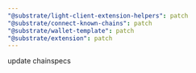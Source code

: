 ```yaml
---
"@substrate/light-client-extension-helpers": patch
"@substrate/connect-known-chains": patch
"@substrate/wallet-template": patch
"@substrate/extension": patch
---
```


update chainspecs
